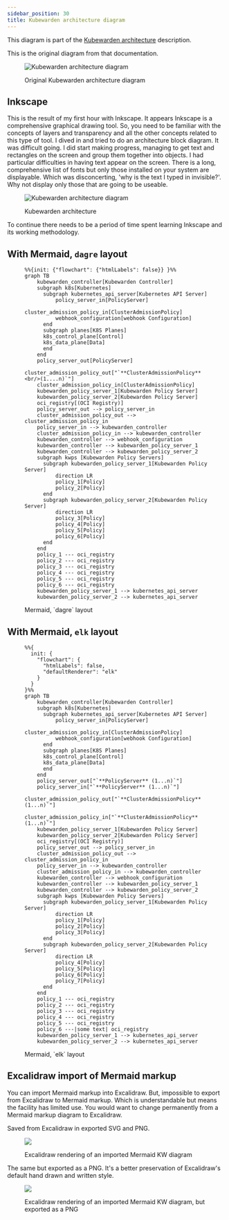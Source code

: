 ```yaml
---
sidebar_position: 30
title: Kubewarden architecture diagram
---
```


This diagram is part of the [Kubewarden architecture](https://docs.kubewarden.io/architecture) description.

This is the original diagram from that documentation.

<figure>

![Kubewarden architecture diagram](/img/kw-architecture.png)

<figcaption>Original Kubewarden architecture diagram</figcaption>
</figure>

## Inkscape

This is the result of my first hour with Inkscape.
It appears Inkscape is a comprehensive graphical drawing tool.
So, you need to be familiar with the concepts of layers and transparency and all the other concepts related to this type of tool.
I dived in and tried to do an architecture block diagram.
It was difficult going.
I did start making progress, managing to get text and rectangles on the screen and group them together into objects.
I had particular difficulties in having text appear on the screen.
There is a long, comprehensive list of fonts but only those installed on your system are displayable.
Which was disconcerting, 'why is the text I typed in invisible?'.
Why not display only those that are going to be useable.

<figure>

![Kubewarden architecture diagram](/img/inkscape-kw-diag.svg)

<figcaption>Kubewarden architecture</figcaption>
</figure>

To continue there needs to be a period of time spent learning Inkscape and its working methodology.

## With Mermaid, `dagre` layout

<figure>

```mermaid
%%{init: {"flowchart": {"htmlLabels": false}} }%%
graph TB
    kubewarden_controller[Kubewarden Controller]
    subgraph k8s[Kubernetes]
      subgraph kubernetes_api_server[Kubernetes API Server]
          policy_server_in[PolicyServer]
          cluster_admission_policy_in[ClusterAdmissionPolicy]
          webhook_configuration[webhook Configuration]
      end
      subgraph planes[K8S Planes]
      k8s_control_plane[Control]
      k8s_data_plane[Data]
      end
    end
    policy_server_out[PolicyServer]
    cluster_admission_policy_out["`**ClusterAdmissionPolicy**<br/>(1....n)`"]
    cluster_admission_policy_in[ClusterAdmissionPolicy]
    kubewarden_policy_server_1[Kubewarden Policy Server]
    kubewarden_policy_server_2[Kubewarden Policy Server]
    oci_registry[(OCI Registry)]
    policy_server_out --> policy_server_in
    cluster_admission_policy_out --> cluster_admission_policy_in
    policy_server_in --> kubewarden_controller
    cluster_admission_policy_in --> kubewarden_controller
    kubewarden_controller --> webhook_configuration
    kubewarden_controller --> kubewarden_policy_server_1
    kubewarden_controller --> kubewarden_policy_server_2
    subgraph kwps [Kubewarden Policy Servers]
      subgraph kubewarden_policy_server_1[Kubewarden Policy Server]
          direction LR
          policy_1[Policy]
          policy_2[Policy]
      end
      subgraph kubewarden_policy_server_2[Kubewarden Policy Server]
          direction LR
          policy_3[Policy]
          policy_4[Policy]
          policy_5[Policy]
          policy_6[Policy]
      end
    end
    policy_1 --- oci_registry
    policy_2 --- oci_registry
    policy_3 --- oci_registry
    policy_4 --- oci_registry
    policy_5 --- oci_registry
    policy_6 --- oci_registry
    kubewarden_policy_server_1 --> kubernetes_api_server
    kubewarden_policy_server_2 --> kubernetes_api_server
```

<figcaption>Mermaid, `dagre` layout</figcaption>
</figure>

## With Mermaid, `elk` layout

<figure>

```mermaid
%%{
  init: {
    "flowchart": {
      "htmlLabels": false,
      "defaultRenderer": "elk"
    }
  }
}%%
graph TB
    kubewarden_controller[Kubewarden Controller]
    subgraph k8s[Kubernetes]
      subgraph kubernetes_api_server[Kubernetes API Server]
          policy_server_in[PolicyServer]
          cluster_admission_policy_in[ClusterAdmissionPolicy]
          webhook_configuration[webhook Configuration]
      end
      subgraph planes[K8S Planes]
      k8s_control_plane[Control]
      k8s_data_plane[Data]
      end
    end
    policy_server_out["`**PolicyServer** (1...n)`"]
    policy_server_in["`**PolicyServer** (1...n)`"]
    cluster_admission_policy_out["`**ClusterAdmissionPolicy** (1...n)`"]
    cluster_admission_policy_in["`**ClusterAdmissionPolicy** (1...n)`"]
    kubewarden_policy_server_1[Kubewarden Policy Server]
    kubewarden_policy_server_2[Kubewarden Policy Server]
    oci_registry[(OCI Registry)]
    policy_server_out --> policy_server_in
    cluster_admission_policy_out --> cluster_admission_policy_in
    policy_server_in --> kubewarden_controller
    cluster_admission_policy_in --> kubewarden_controller
    kubewarden_controller --> webhook_configuration
    kubewarden_controller --> kubewarden_policy_server_1
    kubewarden_controller --> kubewarden_policy_server_2
    subgraph kwps [Kubewarden Policy Servers]
      subgraph kubewarden_policy_server_1[Kubewarden Policy Server]
          direction LR
          policy_1[Policy]
          policy_2[Policy]
          policy_3[Policy]
      end
      subgraph kubewarden_policy_server_2[Kubewarden Policy Server]
          direction LR
          policy_4[Policy]
          policy_5[Policy]
          policy_6[Policy]
          policy_7[Policy]
      end
    end
    policy_1 --- oci_registry
    policy_2 --- oci_registry
    policy_3 --- oci_registry
    policy_4 --- oci_registry
    policy_5 --- oci_registry
    policy_6 ---|some text| oci_registry
    kubewarden_policy_server_1 --> kubernetes_api_server
    kubewarden_policy_server_2 --> kubernetes_api_server
```

<figcaption>Mermaid, `elk` layout</figcaption>
</figure>

## Excalidraw import of Mermaid markup

You can import Mermaid markup into Excalidraw.
But, impossible to export from Excalidraw to Mermaid markup.
Which is understandable but means the facility has limited use.
You would want to change permanently from a Mermaid markup diagram to Excalidraw.

Saved from Excalidraw in exported SVG and PNG.

<figure>

![](/img/excalidraw-import-of-kw-mermaid.svg)

<figcaption>Excalidraw rendering of an imported Mermaid KW diagram</figcaption>
</figure>

The same but exported as a PNG.
It's a better preservation of Excalidraw's default hand drawn and written style.

<figure>

![](/img/excalidraw-import-of-kw-mermaid.png)

<figcaption>Excalidraw rendering of an imported Mermaid KW diagram, but exported as a PNG</figcaption>
</figure>
